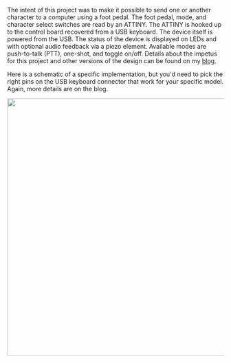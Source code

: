 The intent of this project was to make it possible to send one or another character to a computer using a foot pedal. The foot pedal, mode, and character select switches are read by an ATTINY. The ATTINY is hooked up to the control board recovered from a USB keyboard. The device itself is powered from the USB.  The status of the device is displayed on LEDs and with optional audio feedback via a piezo element. Available modes are push-to-talk (PTT), one-shot, and toggle on/off. Details about the impetus for this project and other versions of the design can be found on my <a href='http://blog.templaro.com/?p=1033'>blog</a>.

Here is a schematic of a specific implementation, but you'd need to pick the right pins on the USB keyboard connector that work for your specific model. Again, more details are on the blog.

<img src='http://blog.templaro.com/wp-content/uploads/2013/04/qlf2_mono.png' width='600'>